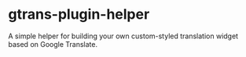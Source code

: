 # gtrans-plugin-helper
A simple helper for building your own custom-styled translation widget based on Google Translate.
